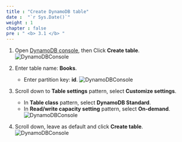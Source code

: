 ```yaml
---
title : "Create DynamoDB table"
date :  "`r Sys.Date()`" 
weight : 1
chapter : false
pre : " <b> 3.1 </b> "
---
```

1. Open [DynamoDB console](https://us-east-1.console.aws.amazon.com/dynamodbv2/home?region=us-east-1#dashboard), then Click **Create table**.
![DynamoDBConsole](/images/temp/1/35.png?width=90pc)

2. Enter table name: **Books**.
    - Enter partition key: **id**.
![DynamoDBConsole](/images/temp/1/36.png?width=90pc)

3. Scroll down to **Table settings** pattern, select **Customize settings**.
    - In **Table class** pattern, select **DynamoDB Standard**.
    - In **Read/write capacity setting** pattern, select **On-demand**.
![DynamoDBConsole](/images/temp/1/37.png?width=90pc)

4. Scroll down, leave as default and click **Create table**.
![DynamoDBConsole](/images/temp/1/38.png?width=90pc)

